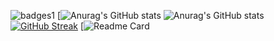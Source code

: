 ![badges1](https://dev-to-uploads.s3.amazonaws.com/uploads/articles/6n8fc8zw8pawxveffitx.png)
[![Anurag's GitHub stats](https://github-readme-stats.vercel.app/api?username=P9502)
![Anurag's GitHub stats](https://github-readme-stats.vercel.app/api?username=P9502&show_icons=true&theme=radical)
[![GitHub Streak](https://github-readme-streak-stats.herokuapp.com/?user=P9502)](https://git.io/streak-stats)
[![Readme Card](https://github-readme-stats.vercel.app/api/pin/?username=P9502&repo=github-readme-stats)
